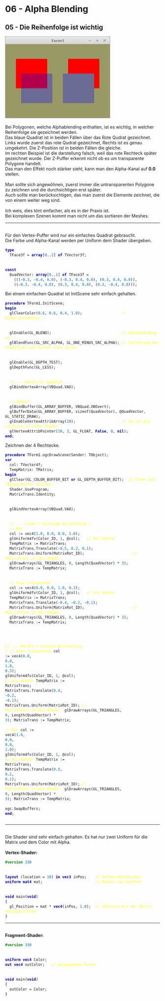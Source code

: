 <html>
    <b><h1>06 - Alpha Blending</h1></b>
    <b><h2>05 - Die Reihenfolge ist wichtig</h2></b>
<img src="image.png" alt="Selfhtml"><br><br>
Bei Polygonen, welche Alphablending enthalten, ist es wichtig, in welcher Reihenfolge sie gezeichnet werden.<br>
Das blaue Quadrat ist in beiden Fällen über das Rote Qudrat gezeichnet.<br>
Links wurde zuerst das rote Qudrat gezeichnet, Rechts ist es genau umgekehrt. Die Z-Position ist in beiden Fällen die gleiche.<br>
Im rechten Beispiel ist die darstellung falsch, weil das rote Rechteck später gezeichnet wurde. Der Z-Puffer erkennt nicht ob es um transparente Polygone handelt.<br>
Das man den Effekt noch stärker sieht, kann man den Alpha-Kanal auf <b>0.0</b> stellen.<br>
<br>
Man sollte sich angewöhnen, zuerst immer die untransparenten Polygone zu zeichnen und die durchsichtigen erst später.<br>
Auch sollte man berücksichtigen, das man zuerst die Elemente zeichnet, die von einem weiter weg sind.<br>
<br>
Ich weis, dies tönt einfacher, als es in der Praxis ist.<br>
Bei komplexen Szenen kommt man nicht um das sortieren der Meshes.<br>
<hr><br>
Für den Vertex-Puffer wird nur ein einfaches Quadrat gebraucht.<br>
Die Farbe und Alpha-Kanal werden per Uniform dem Shader übergeben.<br>
<pre><code><b><font color="0000BB">type</font></b>
  TFace3f = <b><font color="0000BB">array</font></b>[<font color="#0077BB">0</font>..<font color="#0077BB">2</font>] <b><font color="0000BB">of</font></b> TVector3f;
<br>
<b><font color="0000BB">const</font></b>
  QuadVector: <b><font color="0000BB">array</font></b>[<font color="#0077BB">0</font>..<font color="#0077BB">1</font>] <b><font color="0000BB">of</font></b> TFace3f =
    (((-<font color="#0077BB">0</font>.<font color="#0077BB">3</font>, -<font color="#0077BB">0</font>.<font color="#0077BB">4</font>, <font color="#0077BB">0</font>.<font color="#0077BB">0</font>), (-<font color="#0077BB">0</font>.<font color="#0077BB">3</font>, <font color="#0077BB">0</font>.<font color="#0077BB">4</font>, <font color="#0077BB">0</font>.<font color="#0077BB">0</font>), (<font color="#0077BB">0</font>.<font color="#0077BB">3</font>, <font color="#0077BB">0</font>.<font color="#0077BB">4</font>, <font color="#0077BB">0</font>.<font color="#0077BB">0</font>)),
    ((-<font color="#0077BB">0</font>.<font color="#0077BB">3</font>, -<font color="#0077BB">0</font>.<font color="#0077BB">4</font>, <font color="#0077BB">0</font>.<font color="#0077BB">0</font>), (<font color="#0077BB">0</font>.<font color="#0077BB">3</font>, <font color="#0077BB">0</font>.<font color="#0077BB">4</font>, <font color="#0077BB">0</font>.<font color="#0077BB">0</font>), (<font color="#0077BB">0</font>.<font color="#0077BB">3</font>, -<font color="#0077BB">0</font>.<font color="#0077BB">4</font>, <font color="#0077BB">0</font>.<font color="#0077BB">0</font>)));</code></pre>
Bei einem einfachen Quadrat ist InitScene sehr einfach gehalten.<br>
<pre><code><b><font color="0000BB">procedure</font></b> TForm1.InitScene;
<b><font color="0000BB">begin</font></b>
  glClearColor(<font color="#0077BB">0</font>.<font color="#0077BB">6</font>, <font color="#0077BB">0</font>.<font color="#0077BB">6</font>, <font color="#0077BB">0</font>.<font color="#0077BB">4</font>, <font color="#0077BB">1</font>.<font color="#0077BB">0</font>);                  <i><font color="#FFFF00">// Hintergrundfarbe</font></i>
<br>
  glEnable(GL_BLEND);                                <i><font color="#FFFF00">// Alphablending an</font></i>
  glBlendFunc(GL_SRC_ALPHA, GL_ONE_MINUS_SRC_ALPHA); <i><font color="#FFFF00">// Sortierung der Primitiven von hinten nach vorne.</font></i>
<br>
  glEnable(GL_DEPTH_TEST);
  glDepthFunc(GL_LESS);
<br>
  <i><font color="#FFFF00">// --- Daten für Quadrat</font></i>
  glBindVertexArray(VBQuad.VAO);
<br>
  <i><font color="#FFFF00">// Vektor</font></i>
  glBindBuffer(GL_ARRAY_BUFFER, VBQuad.VBOvert);
  glBufferData(GL_ARRAY_BUFFER, sizeof(QuadVector), @QuadVector, GL_STATIC_DRAW);
  glEnableVertexAttribArray(<font color="#0077BB">10</font>);                     <i><font color="#FFFF00">// 10 ist die Location in inPos Shader.</font></i>
  glVertexAttribPointer(<font color="#0077BB">10</font>, <font color="#0077BB">3</font>, GL_FLOAT, <b><font color="0000BB">False</font></b>, <font color="#0077BB">0</font>, <b><font color="0000BB">nil</font></b>);
<b><font color="0000BB">end</font></b>;</code></pre>
Zeichnen der 4 Rechtecke.<br>
<pre><code><b><font color="0000BB">procedure</font></b> TForm1.ogcDrawScene(Sender: TObject);
<b><font color="0000BB">var</font></b>
  col: TVector4f;
  TempMatrix: TMatrix;
<b><font color="0000BB">begin</font></b>
  glClear(GL_COLOR_BUFFER_BIT <b><font color="0000BB">or</font></b> GL_DEPTH_BUFFER_BIT);  <i><font color="#FFFF00">// Frame und Tiefen-Buffer löschen.</font></i>
  Shader.UseProgram;
  MatrixTrans.Identity;
<br>
  glBindVertexArray(VBQuad.VAO);
<br>
  <i><font color="#FFFF00">// --- Links ( Richtige Darstellung )</font></i>
  <i><font color="#FFFF00">// Rot</font></i>
  col := vec4(<font color="#0077BB">1</font>.<font color="#0077BB">0</font>, <font color="#0077BB">0</font>.<font color="#0077BB">0</font>, <font color="#0077BB">0</font>.<font color="#0077BB">0</font>, <font color="#0077BB">1</font>.<font color="#0077BB">0</font>);
  glUniform4fv(Color_ID, <font color="#0077BB">1</font>, @col);   <i><font color="#FFFF00">// Als Vektor</font></i>
  TempMatrix := MatrixTrans;
  MatrixTrans.Translate(-<font color="#0077BB">0</font>.<font color="#0077BB">5</font>, <font color="#0077BB">0</font>.<font color="#0077BB">2</font>, <font color="#0077BB">0</font>.<font color="#0077BB">1</font>);
  MatrixTrans.Uniform(MatrixRot_ID);                      <i><font color="#FFFF00">// MatrixTrans in den Shader.</font></i>
  glDrawArrays(GL_TRIANGLES, <font color="#0077BB">0</font>, Length(QuadVector) * <font color="#0077BB">3</font>);
  MatrixTrans := TempMatrix;
<br>
  <i><font color="#FFFF00">// blau transparent</font></i>
  col := vec4(<font color="#0077BB">0</font>.<font color="#0077BB">0</font>, <font color="#0077BB">0</font>.<font color="#0077BB">0</font>, <font color="#0077BB">1</font>.<font color="#0077BB">0</font>, <font color="#0077BB">0</font>.<font color="#0077BB">3</font>);
  glUniform4fv(Color_ID, <font color="#0077BB">1</font>, @col);   <i><font color="#FFFF00">// Als Vektor</font></i>
  TempMatrix := MatrixTrans;
  MatrixTrans.Translate(-<font color="#0077BB">0</font>.<font color="#0077BB">4</font>, -<font color="#0077BB">0</font>.<font color="#0077BB">2</font>, -<font color="#0077BB">0</font>.<font color="#0077BB">1</font>);
  MatrixTrans.Uniform(MatrixRot_ID);                      <i><font color="#FFFF00">// MatrixTrans in den Shader.</font></i>
  glDrawArrays(GL_TRIANGLES, <font color="#0077BB">0</font>, Length(QuadVector) * <font color="#0077BB">3</font>);
  MatrixTrans := TempMatrix;
<br>

  <i><font color="#FFFF00">// --- Rechts ( Falsche Darstellung )</font></i>
  <i><font color="#FFFF00">// blau transparent</font></i>
  col := vec4(<font color="#0077BB">0</font>.<font color="#0077BB">0</font>, <font color="#0077BB">0</font>.<font color="#0077BB">0</font>, <font color="#0077BB">1</font>.<font color="#0077BB">0</font>, <font color="#0077BB">0</font>.<font color="#0077BB">3</font>);
  glUniform4fv(Color_ID, <font color="#0077BB">1</font>, @col);   <i><font color="#FFFF00">// Als Vektor</font></i>
  TempMatrix := MatrixTrans;
  MatrixTrans.Translate(<font color="#0077BB">0</font>.<font color="#0077BB">4</font>, -<font color="#0077BB">0</font>.<font color="#0077BB">2</font>, -<font color="#0077BB">0</font>.<font color="#0077BB">1</font>);
  MatrixTrans.Uniform(MatrixRot_ID);                      <i><font color="#FFFF00">// MatrixTrans in den Shader.</font></i>
  glDrawArrays(GL_TRIANGLES, <font color="#0077BB">0</font>, Length(QuadVector) * <font color="#0077BB">3</font>);
  MatrixTrans := TempMatrix;
<br>
  <i><font color="#FFFF00">// Rot</font></i>
  col := vec4(<font color="#0077BB">1</font>.<font color="#0077BB">0</font>, <font color="#0077BB">0</font>.<font color="#0077BB">0</font>, <font color="#0077BB">0</font>.<font color="#0077BB">0</font>, <font color="#0077BB">1</font>.<font color="#0077BB">0</font>);
  glUniform4fv(Color_ID, <font color="#0077BB">1</font>, @col);   <i><font color="#FFFF00">// Als Vektor</font></i>
  TempMatrix := MatrixTrans;
  MatrixTrans.Translate(<font color="#0077BB">0</font>.<font color="#0077BB">5</font>, <font color="#0077BB">0</font>.<font color="#0077BB">2</font>, <font color="#0077BB">0</font>.<font color="#0077BB">1</font>);
  MatrixTrans.Uniform(MatrixRot_ID);                      <i><font color="#FFFF00">// MatrixTrans in den Shader.</font></i>
  glDrawArrays(GL_TRIANGLES, <font color="#0077BB">0</font>, Length(QuadVector) * <font color="#0077BB">3</font>);
  MatrixTrans := TempMatrix;
<br>
  ogc.SwapBuffers;
<b><font color="0000BB">end</font></b>;</code></pre>
<hr><br>
Die Shader sind sehr einfach gehalten. Es hat nur zwei Uniform für die Matrix und dem Color mit Alpha.<br>
<br>
<b>Vertex-Shader:</b><br>
<pre><code><b><font color="#008800">#version</font></b> <font color="#0077BB">330</font>
<br>
<b><font color="0000BB">layout</font></b> (location = <font color="#0077BB">10</font>) <b><font color="0000BB">in</font></b> <b><font color="0000BB">vec3</font></b> inPos;    <i><font color="#FFFF00">// Vertex-Koordinaten</font></i>
<b><font color="0000BB">uniform</font></b> <b><font color="0000BB">mat4</font></b> mat;                        <i><font color="#FFFF00">// Matrix von Uniform</font></i>
<br>
<b><font color="0000BB">void</font></b> main(<b><font color="0000BB">void</font></b>)
{
  gl_Position = mat * <b><font color="0000BB">vec4</font></b>(inPos, <font color="#0077BB">1</font>.<font color="#0077BB">0</font>);  <i><font color="#FFFF00">// Vektoren mit der Matrix multiplizieren.</font></i>
}
</code></pre>
<hr><br>
<b>Fragment-Shader:</b><br>
<pre><code><b><font color="#008800">#version</font></b> <font color="#0077BB">330</font>
<br>
<b><font color="0000BB">uniform</font></b> <b><font color="0000BB">vec4</font></b> Color;
<b><font color="0000BB">out</font></b> <b><font color="0000BB">vec4</font></b> outColor;   <i><font color="#FFFF00">// ausgegebene Farbe</font></i>
<br>
<b><font color="0000BB">void</font></b> main(<b><font color="0000BB">void</font></b>)
{
  outColor = Color;
}
</code></pre>
<br>
</html>
